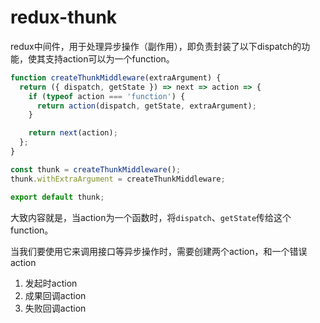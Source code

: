 # redux-thunk

redux中间件，用于处理异步操作（副作用），即负责封装了以下dispatch的功能，使其支持action可以为一个function。

```js
function createThunkMiddleware(extraArgument) {
  return ({ dispatch, getState }) => next => action => {
    if (typeof action === 'function') {
      return action(dispatch, getState, extraArgument);
    }

    return next(action);
  };
}

const thunk = createThunkMiddleware();
thunk.withExtraArgument = createThunkMiddleware;

export default thunk;
```

大致内容就是，当action为一个函数时，将`dispatch`、`getState`传给这个function。  

当我们要使用它来调用接口等异步操作时，需要创建两个action，和一个错误action

1. 发起时action
2. 成果回调action
3. 失败回调action
